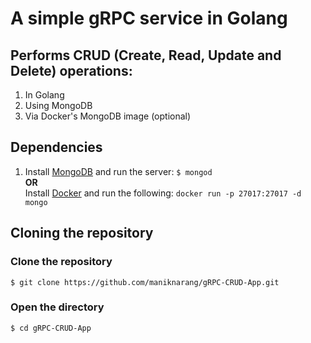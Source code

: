 # A simple gRPC service in Golang
## Performs CRUD (Create, Read, Update and Delete) operations:
1. In Golang
2. Using MongoDB
3. Via Docker's MongoDB image (optional)

## Dependencies
1. Install [MongoDB](https://www.mongodb.com) and run the server: `$ mongod` <br />
<b>OR</b> <br />
Install [Docker](https://www.docker.com) and run the following:
`docker run -p 27017:27017 -d mongo`

## Cloning the repository
### Clone the repository
`$ git clone https://github.com/maniknarang/gRPC-CRUD-App.git`

### Open the directory
`$ cd gRPC-CRUD-App`
